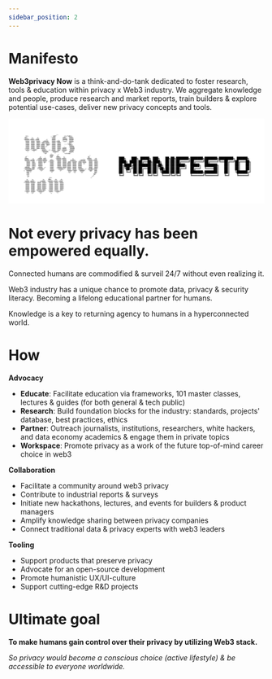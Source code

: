 ```yaml
---
sidebar_position: 2
---
```


# Manifesto

**Web3privacy Now** is a think-and-do-tank dedicated to foster research, tools & education within privacy x Web3 industry.
We aggregate knowledge and people, produce research and market reports, train builders & explore potential use-cases, deliver new privacy concepts and tools.

![Web3Privacy Now Manifesto](./assets/manifesto-banner.png)

# Not every privacy has been empowered equally.

Connected humans are commodified & surveil 24/7 without even realizing it. 

Web3 industry has a unique chance to promote data, privacy & security literacy. Becoming a lifelong educational partner for humans.

Knowledge is a key to returning agency to humans in a hyperconnected world.  
 
# How

**Advocacy**
- **Educate**: Facilitate education via frameworks, 101 master classes, lectures & guides (for both general & tech public)
- **Research**: Build foundation blocks for the industry: standards, projects' database, best practices, ethics
- **Partner**: Outreach journalists, institutions, researchers, white hackers, and data economy academics & engage them in private topics
- **Workspace**: Promote privacy as a work of the future top-of-mind career choice in web3

**Collaboration**
- Facilitate a community around web3 privacy
- Contribute to industrial reports & surveys
- Initiate new hackathons, lectures, and events for builders & product managers
- Amplify knowledge sharing between privacy companies
- Connect traditional data & privacy experts with web3 leaders

**Tooling**
- Support products that preserve privacy
- Advocate for an open-source development
- Promote humanistic UX/UI-culture
- Support cutting-edge R&D projects

# **Ultimate goal**

**To make humans gain control over their privacy by utilizing Web3 stack.**

_So privacy would become a conscious choice (active lifestyle) & be accessible to everyone worldwide._
